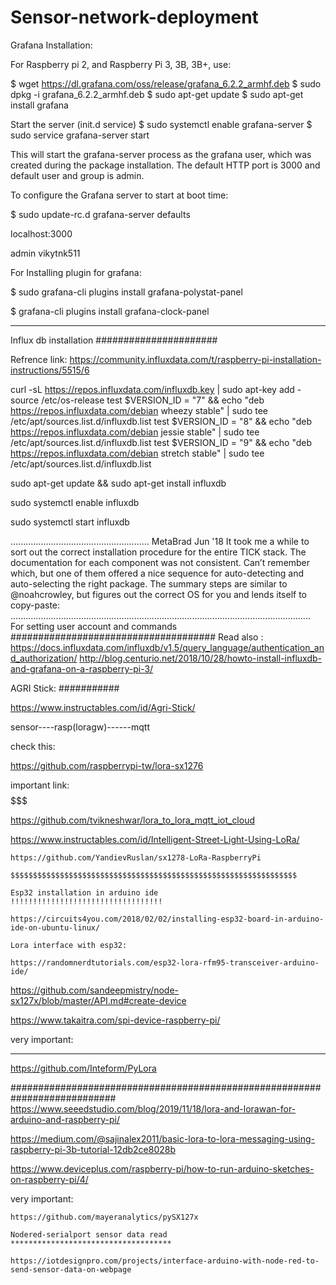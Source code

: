 # Sensor-network-deployment

Grafana Installation:

For Raspberry pi 2, and Raspberry Pi 3, 3B, 3B+, use:

  $ wget https://dl.grafana.com/oss/release/grafana_6.2.2_armhf.deb
  $ sudo dpkg -i grafana_6.2.2_armhf.deb
  $ sudo apt-get update
  $ sudo apt-get install grafana
  
   Start the server (init.d service)
    $ sudo systemctl enable grafana-server 
   $ sudo service grafana-server start
  
 

   
   
   This will start the grafana-server process as the grafana user, which was created during the package installation. The default HTTP port is 3000 and default user and group is admin.

To configure the Grafana server to start at boot time:

$ sudo update-rc.d grafana-server defaults


localhost:3000

admin
vikytnk511

For Installing plugin for grafana:

$ sudo grafana-cli plugins install grafana-polystat-panel


$ grafana-cli plugins install grafana-clock-panel

************************************************************************************************************************************

Influx db installation
######################


Refrence link: https://community.influxdata.com/t/raspberry-pi-installation-instructions/5515/6



curl -sL https://repos.influxdata.com/influxdb.key | sudo apt-key add - 
source /etc/os-release
test $VERSION_ID = "7" && echo "deb https://repos.influxdata.com/debian wheezy stable" | sudo tee /etc/apt/sources.list.d/influxdb.list
test $VERSION_ID = "8" && echo "deb https://repos.influxdata.com/debian jessie stable" | sudo tee /etc/apt/sources.list.d/influxdb.list
test $VERSION_ID = "9" && echo "deb https://repos.influxdata.com/debian stretch stable" | sudo tee /etc/apt/sources.list.d/influxdb.list

sudo apt-get update && sudo apt-get install influxdb

sudo systemctl enable influxdb
 
sudo systemctl start influxdb

.......................................................
MetaBrad
Jun '18
It took me a while to sort out the correct installation procedure for the entire TICK stack. The documentation for each component was not consistent. Can’t remember which, but one of them offered a nice sequence for auto-detecting and auto-selecting the right package. The summary steps are similar to @noahcrowley, but figures out the correct OS for you and lends itself to copy-paste:
.......................................................................................................................
 For setting user account and commands
 #####################################
Read also : https://docs.influxdata.com/influxdb/v1.5/query_language/authentication_and_authorization/
            http://blog.centurio.net/2018/10/28/howto-install-influxdb-and-grafana-on-a-raspberry-pi-3/
            


AGRI Stick:
###########

https://www.instructables.com/id/Agri-Stick/

sensor----rasp(loragw)------mqtt


check this:

https://github.com/raspberrypi-tw/lora-sx1276


important link: $$$$$$$$$$$$$$$$$$$$$$$$$$$$$$$$$$$$$$$$$$$

https://github.com/tvikneshwar/lora_to_lora_mqtt_iot_cloud


$$$$$$$$$$$$$$$$$$$$$$$$$$$$$$$$$$$$$$$$$$$$$$$$$$$$$$$$$$$$$$$$$$$$$$$$

https://www.instructables.com/id/Intelligent-Street-Light-Using-LoRa/


~~~~~~~~~~~~~~~~~~~~~~~~~~~~~~~~~~~~~~~~~~~~~~~~~~~~~~~~~~~~~~~~~~~~~~~~~~~~~~~~~~
https://github.com/YandievRuslan/sx1278-LoRa-RaspberryPi

$$$$$$$$$$$$$$$$$$$$$$$$$$$$$$$$$$$$$$$$$$$$$$$$$$$$$$$$$$$$$$$$

Esp32 installation in arduino ide
!!!!!!!!!!!!!!!!!!!!!!!!!!!!!!!!!!

https://circuits4you.com/2018/02/02/installing-esp32-board-in-arduino-ide-on-ubuntu-linux/

Lora interface with esp32:

https://randomnerdtutorials.com/esp32-lora-rfm95-transceiver-arduino-ide/

~~~~~~~~~~~~~~~~~~~~~~~~~~~~~~~~~~~~~~~~~~~~~~~~~~~~~~~~~~~~~~~~~~~~~~~~~~~~~~~~~~~~~~~~~~~~~~~~~
https://github.com/sandeepmistry/node-sx127x/blob/master/API.md#create-device

https://www.takaitra.com/spi-device-raspberry-pi/

very  important:
****************
https://github.com/Inteform/PyLora

###########################################################################
https://www.seeedstudio.com/blog/2019/11/18/lora-and-lorawan-for-arduino-and-raspberry-pi/

https://medium.com/@sajinalex2011/basic-lora-to-lora-messaging-using-raspberry-pi-3b-tutorial-12db2ce8028b

https://www.deviceplus.com/raspberry-pi/how-to-run-arduino-sketches-on-raspberry-pi/4/

very important:
~~~~~~~~~~~~~~~
https://github.com/mayeranalytics/pySX127x

Nodered-serialport sensor data read
************************************

https://iotdesignpro.com/projects/interface-arduino-with-node-red-to-send-sensor-data-on-webpage







